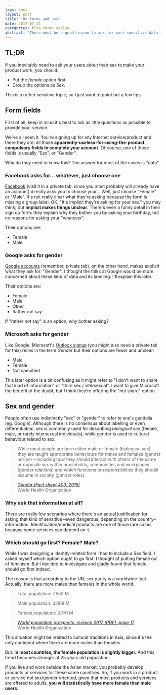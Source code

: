 ```yaml
---
tags: post
layout: post
title: "On forms and sex"
date: 2017-07-24
categories: blog forms sexism
abstract: "There must be a good reason to ask for such sensitive data in an online form."
---
```

## TL;DR
If you inevitably need to ask your users about their sex to make your product work, you should:

- Put the _female_ option first.
- Group the options as _Sex_.

This is a rather sensitive topic, so I just want to point out a few tips.

## Form fields

First of all, keep in mind it's best to ask as little questions as possible to provide your service.

We've all seen it. You're signing up for any Internet service/product and there they are: all those **apparently-useless-for-using-the-product compulsory fields to complete your account**. Of course, one of those fields is usually "Sex", or "Gender".

Why do they need to know this? The answer for most of the cases is "data".

### Facebook asks for... whatever, just choose one

[Facebook](https://facebook.com) (visit it in a private tab, since you most probably will already have an account) directly asks you to choose your... Well, just choose "Female" or "Male". It's not really clear what they're asking because the form is missing a group label. OK, "It's implicit they're asking for your sex." you may think; but **implicit makes things unclear**. There's even a funny detail in their sign up form: they explain why they bother you by asking your birthday, but no reasons for asking your "whatever".

Their options are:
- Female
- Male

### Google asks for gender

[Google accounts](https://accounts.google.com/SignUp) (remember, private tab), on the other hand, makes explicit what they ask for: "Gender". I thought the folks at Google would be more concerned about these kind of data and its labeling. I'll explain this later.

Their options are:
- Female
- Male
- _Other_
- Rather not say

If "rather not say" is an option, why bother asking?

### Microsoft asks for gender

Like Google, Microsoft's [Outlook signup](https://signup.live.com/signup?) (you might also need a private tab for this) relies in the term _Gender_ but their options are fewer and unclear:
- Male
- Female
- Not specified

This later option is a bit confusing as it might refer to "I don't want to share that kind of information" or "third sex / intersexual". I want to give Microsoft the benefit of the doubt, but I think they're offering the "not share" option.

## Sex and gender

People often use indistinctly "sex" or "gender" to refer to one's genitalia (eg. Google). Although there is no consensus about labelling or even differentiation, sex is commonly used for describing _biological sex_ (female, male, or rarely intersexual individuals); while gender is used to cultural behaviour related to sex.

<blockquote>
<p>While most people are born either male or female (biological sex), they are taught appropriate behaviours for males and females (gender norms) – including how they should interact with others of the same or opposite sex within households, communities and workplaces (gender relations) and which functions or responsibilities they should assume in society (gender roles).</p>
<footer>
<p><cite><a href="http://www.who.int/mediacentre/factsheets/fs403/en/">Gender (Fact sheet 403, 2015)</a></cite><br>World Health Organization</p>
</footer>
</blockquote>

### Why ask that information at all?

There are really few scenarios where there's an actual justification for asking that kind of sensitive –even dangerous, depending on the country– information. Identification/medical products are one of those rare cases, because some services can depend on it.

### Which should go first? Female? Male?

While I was designing a identity-related form I had to include a Sex field. I asked myself which option ought to go first. I thought of putting female out of feminism. But I decided to investigate and gladly found that female should go first indeed.

The reason is that according to the UN, sex parity is a worldwide fact. Actually, there are more males than females in the whole world.

<blockquote>
<p>Total population: 7.550 M</p>
<p>Male population: 3.808 M</p>
<p>Female population: 3.741 M</p><footer>
<p><cite><a href="https://esa.un.org/unpd/wpp/Publications/Files/WPP2017_KeyFindings.pdf">World population prospects, revision 2017 (PDF), page 17</a></cite><br>World Health Organization</p>
</footer>
</blockquote>

This situation might be related to cultural traditions in Asia, since it's the only continent where there are more males than females.

But. **In most countries, the female population is slightly bigger.** And this trend becomes stronger at 25 years old population.

If you live and work outside the Asian market, you probably develop products or services for these same countries. So, if you work in a product or service not sex/gender oriented, given that most products and services are offered to adults, **you will statistically have more female than male users**.
